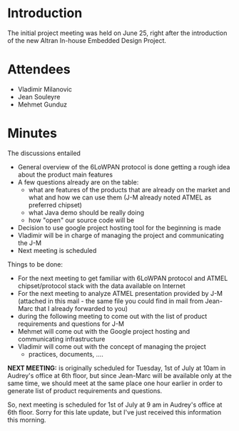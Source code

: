 # Introduction #
The initial project meeting was held on June 25, right after the introduction of the new Altran In-house Embedded Design Project.

# Attendees #
  * Vladimir Milanovic
  * Jean Souleyre
  * Mehmet Gunduz

# Minutes #

The discussions entailed
  * General overview of the 6LoWPAN protocol is done getting a rough idea about the product main features
  * A few questions already are on the table:
    * what are features of the products that are already on the market and what and how we can use them (J-M already noted ATMEL as preferred chipset)
    * what Java demo should be really doing
    * how "open" our source code will be
  * Decision to use google project hosting tool for the beginning is made
  * Vladimir will be in charge of managing the project and communicating the J-M
  * Next meeting is scheduled

Things to be done:
  * For the next meeting to get familiar with 6LoWPAN protocol and ATMEL chipset/protocol stack with the data available on Internet
  * For the next meeting to analyze ATMEL presentation provided by J-M (attached in this mail - the same file you could find in mail from Jean-Marc that I already forwarded to you)
  * during the following meeting to come out with the list of product requirements and questions for J-M
  * Mehmet will come out with the Google project hosting and communicating infrastructure
  * Vladimir will come out with the concept of managing the project
    * practices, documents, ....

**NEXT MEETING:** is originally scheduled for Tuesday, 1st of July at 10am in Audrey's office at 6th floor, but since Jean-Marc will be available only at the same time, we should meet at the same place one hour earlier in order to generate list of product requirements and questions.

So, next meeting is scheduled for 1st of July at 9 am in Audrey's office at 6th floor. Sorry for this late update, but I've just received this information this morning.